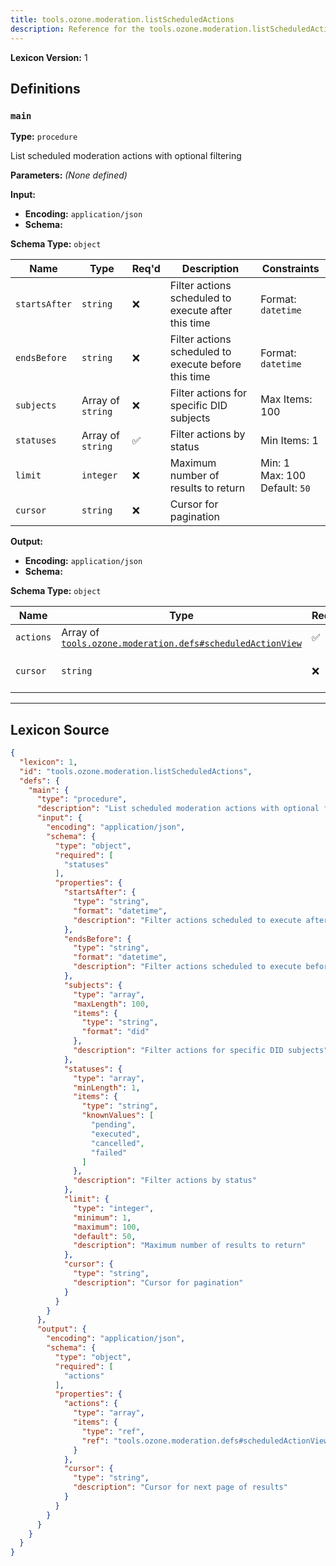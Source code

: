 ```yaml
---
title: tools.ozone.moderation.listScheduledActions
description: Reference for the tools.ozone.moderation.listScheduledActions lexicon
---
```

**Lexicon Version:** 1

## Definitions

<a name="main"></a>
### `main`

**Type:** `procedure`

List scheduled moderation actions with optional filtering

**Parameters:** _(None defined)_

**Input:**

- **Encoding:** `application/json`
- **Schema:**

**Schema Type:** `object`

| Name | Type | Req'd  | Description | Constraints |
|------|------|----------|-------------|-------------|
| `startsAfter` | `string` | ❌  | Filter actions scheduled to execute after this time | Format: `datetime` |
| `endsBefore` | `string` | ❌  | Filter actions scheduled to execute before this time | Format: `datetime` |
| `subjects` | Array of `string` | ❌  | Filter actions for specific DID subjects | Max Items: 100 |
| `statuses` | Array of `string` | ✅  | Filter actions by status | Min Items: 1 |
| `limit` | `integer` | ❌  | Maximum number of results to return | Min: 1<br/>Max: 100<br/>Default: `50` |
| `cursor` | `string` | ❌  | Cursor for pagination |  |
**Output:**

- **Encoding:** `application/json`
- **Schema:**

**Schema Type:** `object`

| Name | Type | Req'd  | Description | Constraints |
|------|------|----------|-------------|-------------|
| `actions` | Array of [`tools.ozone.moderation.defs#scheduledActionView`](/tools/ozone/moderation/defs#scheduledActionView) | ✅  |  |  |
| `cursor` | `string` | ❌  | Cursor for next page of results |  |

---

## Lexicon Source
```json
{
  "lexicon": 1,
  "id": "tools.ozone.moderation.listScheduledActions",
  "defs": {
    "main": {
      "type": "procedure",
      "description": "List scheduled moderation actions with optional filtering",
      "input": {
        "encoding": "application/json",
        "schema": {
          "type": "object",
          "required": [
            "statuses"
          ],
          "properties": {
            "startsAfter": {
              "type": "string",
              "format": "datetime",
              "description": "Filter actions scheduled to execute after this time"
            },
            "endsBefore": {
              "type": "string",
              "format": "datetime",
              "description": "Filter actions scheduled to execute before this time"
            },
            "subjects": {
              "type": "array",
              "maxLength": 100,
              "items": {
                "type": "string",
                "format": "did"
              },
              "description": "Filter actions for specific DID subjects"
            },
            "statuses": {
              "type": "array",
              "minLength": 1,
              "items": {
                "type": "string",
                "knownValues": [
                  "pending",
                  "executed",
                  "cancelled",
                  "failed"
                ]
              },
              "description": "Filter actions by status"
            },
            "limit": {
              "type": "integer",
              "minimum": 1,
              "maximum": 100,
              "default": 50,
              "description": "Maximum number of results to return"
            },
            "cursor": {
              "type": "string",
              "description": "Cursor for pagination"
            }
          }
        }
      },
      "output": {
        "encoding": "application/json",
        "schema": {
          "type": "object",
          "required": [
            "actions"
          ],
          "properties": {
            "actions": {
              "type": "array",
              "items": {
                "type": "ref",
                "ref": "tools.ozone.moderation.defs#scheduledActionView"
              }
            },
            "cursor": {
              "type": "string",
              "description": "Cursor for next page of results"
            }
          }
        }
      }
    }
  }
}
```
